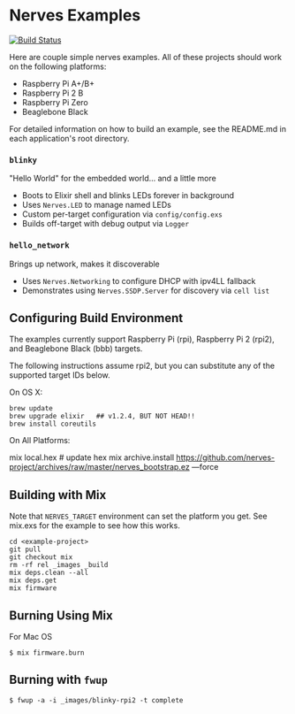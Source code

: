 Nerves Examples
===============

[![Build Status](https://travis-ci.org/nerves-project/nerves-examples.png?branch=master)](https://travis-ci.org/nerves-project/nerves-examples)

Here are couple simple nerves examples.   All of these projects should work on the following platforms:

- Raspberry Pi A+/B+
- Raspberry Pi 2 B
- Raspberry Pi Zero
- Beaglebone Black

For detailed information on how to build an example, see the README.md in each application's root directory.

### `blinky`

"Hello World" for the embedded world... and a little more

- Boots to Elixir shell and blinks LEDs forever in background
- Uses `Nerves.LED` to manage named LEDs
- Custom per-target configuration via `config/config.exs`
- Builds off-target with debug output via `Logger`

### `hello_network`

Brings up network, makes it discoverable

- Uses `Nerves.Networking` to configure DHCP with ipv4LL fallback
- Demonstrates using `Nerves.SSDP.Server` for discovery via `cell list`

## Configuring Build Environment

The examples currently support Raspberry Pi (rpi), Raspberry Pi 2 (rpi2), and Beaglebone Black (bbb) targets.

The following instructions assume rpi2, but you can substitute any of the supported target IDs below.

On OS X:

```
brew update
brew upgrade elixir   ## v1.2.4, BUT NOT HEAD!!
brew install coreutils
```

On All Platforms:

mix local.hex               # update hex
mix archive.install https://github.com/nerves-project/archives/raw/master/nerves_bootstrap.ez —force


## Building with Mix

Note that `NERVES_TARGET` environment can set the platform you get.  See mix.exs
for the example to see how this works.

```
cd <example-project>
git pull 
git checkout mix
rm -rf rel _images _build
mix deps.clean --all
mix deps.get 
mix firmware
```

## Burning Using Mix

For Mac OS
```
$ mix firmware.burn
```

## Burning with `fwup`

```
$ fwup -a -i _images/blinky-rpi2 -t complete
```